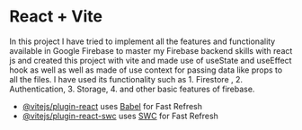 # React + Vite

In this project I have tried to implement all the features and functionality available in Google Firebase to master my Firebase backend skills with react js and created this project with vite and made use of useState and useEffect hook as well as well as made of use context for passing data like props to all the files. I have used its functionality such as 1. Firestore , 2. Authentication, 3. Storage, 4. and other basic features of firebase.

- [@vitejs/plugin-react](https://github.com/vitejs/vite-plugin-react/blob/main/packages/plugin-react/README.md) uses [Babel](https://babeljs.io/) for Fast Refresh
- [@vitejs/plugin-react-swc](https://github.com/vitejs/vite-plugin-react-swc) uses [SWC](https://swc.rs/) for Fast Refresh
